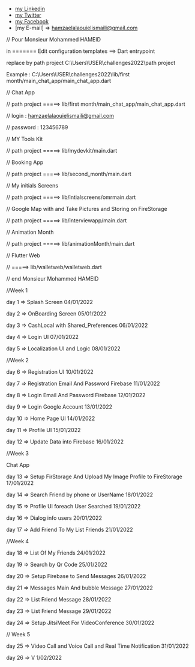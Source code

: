 
- [my Linkedin](https://www.linkedin.com/in/hamza-el-alaoui-el-ismaili-85536a15a/)
- [my Twitter](https://twitter.com/hamzaalaouielis)
- [my Facebook](https://m.facebook.com/hamza.alawi.1671/)
- [my E-mail] =>  hamzaelalaouielismaili@gmail.com


// Pour Monsieur Mohammed HAMEID


in  ======= Edit configuration templates   ==> Dart entrypoint

replace by path project    C:\Users\USER\challenges2022\path project

Example  : C:\Users\USER\challenges2022\lib/first month/main_chat_app/main_chat_app.dart



// Chat App

//  path project  =====>   lib/first month/main_chat_app/main_chat_app.dart

//    login : hamzaelalaouielismaili@gmail.com

//    password : 123456789



// MY Tools Kit

// path project  =====>  lib/mydevkit/main.dart


// Booking App

// path project   =====>   lib/second_month/main.dart


// My initials Screens

// path project  =====>    lib/intialscreens/omrmain.dart


// Google Map with and Take Pictures and Storing on FireStorage

// path project  =====>   lib/interviewapp/main.dart


// Animation Month

// path project  =====>  lib/animationMonth/main.dart

// Flutter Web


//   =====>  lib/walletweb/walletweb.dart







// end Monsieur Mohammed HAMEID



//Week 1

day 1 => Splash Screen 04/01/2022

day 2 => OnBoarding Screen 05/01/2022

day 3 => CashLocal with Shared_Preferences 06/01/2022

day 4 => Login UI 07/01/2022

day 5 => Localization UI and Logic  08/01/2022

//Week 2

day 6 => Registration UI 10/01/2022

day 7 => Registration Email And Password Firebase 11/01/2022

day 8 => Login Email And Password Firebase 12/01/2022

day 9 => Login Google Account 13/01/2022

day 10 => Home Page  UI 14/01/2022

day 11 => Profile UI 15/01/2022

day 12 => Update Data into Firebase 16/01/2022

//Week 3 

Chat App

day 13 => Setup FirStorage And  Upload My Image Profile  to FireStorage  17/01/2022

day 14 => Search Friend by phone or UserName 18/01/2022

day 15 => Profile UI foreach User Searched  19/01/2022

day 16 => Dialog info users 20/01/2022

day 17 => Add Friend To My List Friends   21/01/2022

//Week 4

day 18 => List Of My Friends  24/01/2022

day 19 => Search by Qr Code 25/01/2022

day 20 => Setup Firebase to Send Messages 26/01/2022

day 21 => Messages Main And bubble Message 27/01/2022

day 22 => List Friend Message  28/01/2022

day 23 => List Friend Message  29/01/2022

day 24 => Setup JitsiMeet For VideoConference  30/01/2022

// Week 5

day 25 => Video Call and Voice Call  and  Real Time Notification 31/01/2022

day 26 => V 1/02/2022

